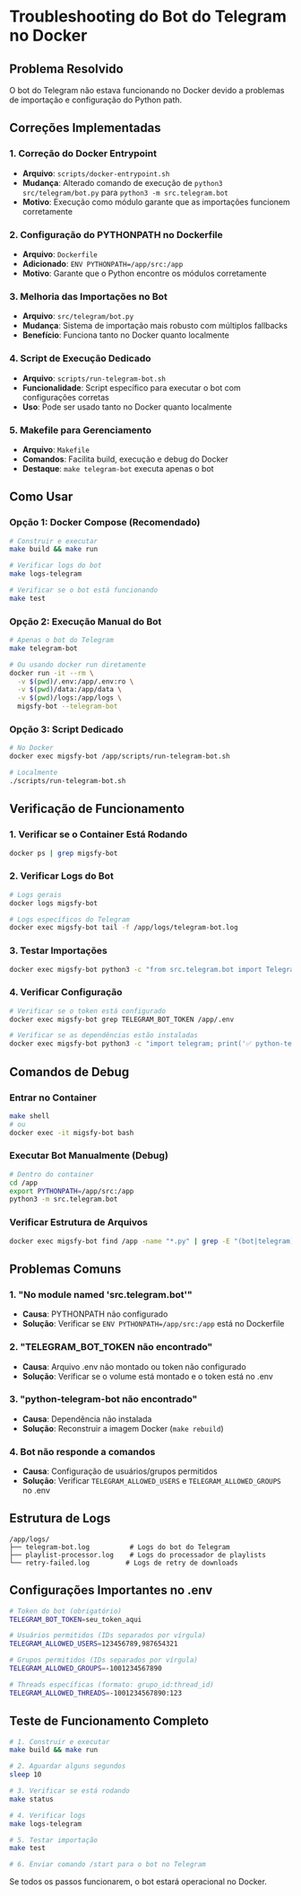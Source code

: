 # Troubleshooting do Bot do Telegram no Docker

## Problema Resolvido

O bot do Telegram não estava funcionando no Docker devido a problemas de importação e configuração do Python path.

## Correções Implementadas

### 1. Correção do Docker Entrypoint
- **Arquivo**: `scripts/docker-entrypoint.sh`
- **Mudança**: Alterado comando de execução de `python3 src/telegram/bot.py` para `python3 -m src.telegram.bot`
- **Motivo**: Execução como módulo garante que as importações funcionem corretamente

### 2. Configuração do PYTHONPATH no Dockerfile
- **Arquivo**: `Dockerfile`
- **Adicionado**: `ENV PYTHONPATH=/app/src:/app`
- **Motivo**: Garante que o Python encontre os módulos corretamente

### 3. Melhoria das Importações no Bot
- **Arquivo**: `src/telegram/bot.py`
- **Mudança**: Sistema de importação mais robusto com múltiplos fallbacks
- **Benefício**: Funciona tanto no Docker quanto localmente

### 4. Script de Execução Dedicado
- **Arquivo**: `scripts/run-telegram-bot.sh`
- **Funcionalidade**: Script específico para executar o bot com configurações corretas
- **Uso**: Pode ser usado tanto no Docker quanto localmente

### 5. Makefile para Gerenciamento
- **Arquivo**: `Makefile`
- **Comandos**: Facilita build, execução e debug do Docker
- **Destaque**: `make telegram-bot` executa apenas o bot

## Como Usar

### Opção 1: Docker Compose (Recomendado)
```bash
# Construir e executar
make build && make run

# Verificar logs do bot
make logs-telegram

# Verificar se o bot está funcionando
make test
```

### Opção 2: Execução Manual do Bot
```bash
# Apenas o bot do Telegram
make telegram-bot

# Ou usando docker run diretamente
docker run -it --rm \
  -v $(pwd)/.env:/app/.env:ro \
  -v $(pwd)/data:/app/data \
  -v $(pwd)/logs:/app/logs \
  migsfy-bot --telegram-bot
```

### Opção 3: Script Dedicado
```bash
# No Docker
docker exec migsfy-bot /app/scripts/run-telegram-bot.sh

# Localmente
./scripts/run-telegram-bot.sh
```

## Verificação de Funcionamento

### 1. Verificar se o Container Está Rodando
```bash
docker ps | grep migsfy-bot
```

### 2. Verificar Logs do Bot
```bash
# Logs gerais
docker logs migsfy-bot

# Logs específicos do Telegram
docker exec migsfy-bot tail -f /app/logs/telegram-bot.log
```

### 3. Testar Importações
```bash
docker exec migsfy-bot python3 -c "from src.telegram.bot import TelegramMusicBot; print('✅ Bot OK')"
```

### 4. Verificar Configuração
```bash
# Verificar se o token está configurado
docker exec migsfy-bot grep TELEGRAM_BOT_TOKEN /app/.env

# Verificar se as dependências estão instaladas
docker exec migsfy-bot python3 -c "import telegram; print('✅ python-telegram-bot OK')"
```

## Comandos de Debug

### Entrar no Container
```bash
make shell
# ou
docker exec -it migsfy-bot bash
```

### Executar Bot Manualmente (Debug)
```bash
# Dentro do container
cd /app
export PYTHONPATH=/app/src:/app
python3 -m src.telegram.bot
```

### Verificar Estrutura de Arquivos
```bash
docker exec migsfy-bot find /app -name "*.py" | grep -E "(bot|telegram)"
```

## Problemas Comuns

### 1. "No module named 'src.telegram.bot'"
- **Causa**: PYTHONPATH não configurado
- **Solução**: Verificar se `ENV PYTHONPATH=/app/src:/app` está no Dockerfile

### 2. "TELEGRAM_BOT_TOKEN não encontrado"
- **Causa**: Arquivo .env não montado ou token não configurado
- **Solução**: Verificar se o volume está montado e o token está no .env

### 3. "python-telegram-bot não encontrado"
- **Causa**: Dependência não instalada
- **Solução**: Reconstruir a imagem Docker (`make rebuild`)

### 4. Bot não responde a comandos
- **Causa**: Configuração de usuários/grupos permitidos
- **Solução**: Verificar `TELEGRAM_ALLOWED_USERS` e `TELEGRAM_ALLOWED_GROUPS` no .env

## Estrutura de Logs

```
/app/logs/
├── telegram-bot.log          # Logs do bot do Telegram
├── playlist-processor.log    # Logs do processador de playlists
└── retry-failed.log         # Logs de retry de downloads
```

## Configurações Importantes no .env

```bash
# Token do bot (obrigatório)
TELEGRAM_BOT_TOKEN=seu_token_aqui

# Usuários permitidos (IDs separados por vírgula)
TELEGRAM_ALLOWED_USERS=123456789,987654321

# Grupos permitidos (IDs separados por vírgula)
TELEGRAM_ALLOWED_GROUPS=-1001234567890

# Threads específicas (formato: grupo_id:thread_id)
TELEGRAM_ALLOWED_THREADS=-1001234567890:123
```

## Teste de Funcionamento Completo

```bash
# 1. Construir e executar
make build && make run

# 2. Aguardar alguns segundos
sleep 10

# 3. Verificar se está rodando
make status

# 4. Verificar logs
make logs-telegram

# 5. Testar importação
make test

# 6. Enviar comando /start para o bot no Telegram
```

Se todos os passos funcionarem, o bot estará operacional no Docker.
